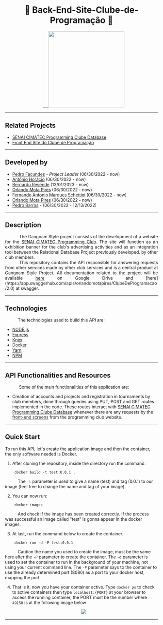 <h1 align="center"> 🦆 Back-End-Site-Clube-de-Programação 🦆 </h1>

<div align="center">
&emsp;<a href="https://github.com/ClubeProgramacaoSSA">
&emsp;<img height = "250em" src = "https://user-images.githubusercontent.com/80331486/174205946-fca931d0-ce3c-419c-9eec-2e6bddc4b1d6.png"/>
</a>
</div>

---
## Related Projects

- [SENAI CIMATEC Programming Clube Database](https://github.com/ClubeProgramacaoSSA/Programing-Club-Relational-Database#the-future)
- [Front End Site do Clube de Programação](https://github.com/ClubeProgramacaoSSA/Front-End-Site-Clube-de-Programacao)

---

## Developed by

- [Pedro Facundes](https://github.com/FacundesPedro) - _Project Leader_ (06/30/2022 - now)
- [Antônio Horácio](https://github.com/AntonioHoracio77) (06/30/2022 - now)
- [Bernardo Resende](https://github.com/BernardoSResende) (12/01/2023 - now)
- [Orlando Mota Pires](https://github.com/orlandomotapires) (06/30/2022 - now)
- [Fernando Antonio Marques Schettini](https://github.com/FernandoSchett) (06/30/2022 - now)
- [Orlando Mota Pires](https://github.com/orlandomotapires) (06/30/2022 - now)
- [Pedro Barros](https://github.com/pedrobarros01) - (06/30/2022 - 12/13/2022)

---

## Description

<div align = "justify">
&emsp;&emsp;&emsp; The Gangnam Style project consists of the development of a website for the <a href = "https://github.com/ClubeProgramacaoSSA">SENAI CIMATEC Programming Club</a>. The site will function as an exhibition banner for the club's advertising activities and as an integration tool between the Relational Database Project previously developed.
by other club members.</br>
&emsp;&emsp;&emsp; This repository contains the API responsible for answering requests from other services made by other club services and is a central product at Gangnam Style Project. All documentation related to the project will be available <a href ="https://drive.google.com/drive/folders/1RJ7gmUiI1yTD119yCH66UnsJEl0hF3kf?usp=sharing">here</a> on Google Drive and [here](https://app.swaggerhub.com/apis/orlandomotapires/ClubeDeProgramacao/2.0) at swagger.</br>
</div>

---

## Technologies

&emsp;&emsp;&emsp;The technologies used to build this API are:

- [NODE.js](https://github.com/nodejs/node)
- [Express](https://github.com/expressjs/express)
- [Knex](https://github.com/knex/knex)
- [Docker](https://github.com/docker/cli)
- [Yarn](https://github.com/yarnpkg/yarn)
- [NPM](https://github.com/npm/cli)

---

## API Functionalities and Resources

&emsp;&emsp;&emsp; Some of the main functionalities of this application are:

- Creation of accounts and projects and registration in tournaments by club members, done through queries using PUT, POST and GET routes implemented in the code. These routes interact with [SENAI CIMATEC Programming Clube Database](https://github.com/ClubeProgramacaoSSA/Programing-Club-Relational-Database#the-future) whenever there are any requests by the [front-end screens](https://github.com/ClubeProgramacaoSSA/Front-End-Site-Clube-de-Programacao) from the programming club website.

---

## Quick Start

To run this API, let's create the application image and then the container, the only software needed is Docker.

1. After cloning the repository, inside the directory run the command:

        docker build -t test:0.0.1 .

&emsp;&emsp;&emsp;The `-t` parameter is used to give a name (test) and tag (0.0.1) to our image (feel free to change the name and tag of your image).

2. You can now run: </br>
   
        docker images

&emsp;&emsp;&emsp;And check if the image has been created correctly. If the process was successful an image called "test" is gonna appear in the docker images.

3. At last, run the command below to create the container.

        docker run -d -P test:0.0.1

&emsp;&emsp;&emsp;Caution the name you used to create the image, must be the same here after the `-P` parameter to create the container. The `-d` parameter is used to set the container to run in the background of your machine, not using your current command line. The `-P` parameter says to the container to use the already determined port (8080) as a port to your docker host, mapping the port.

4. That is it, now you have your container active. Type `docker ps` to check to active containers then type `localhost:{PORT}` at your browser to access the running container, the PORT must be the number where `49158` is at the following image below

<div align="center">
&emsp;<img src = "https://user-images.githubusercontent.com/80331468/212176925-4de4d089-70f5-4934-a300-ecdaa9480dbd.png"/>
</a>
</div>

---
